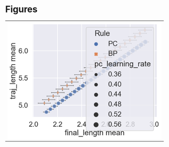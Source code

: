
# Figures

|                                          |
|:-----------------------------------------|
| ![](./traj-learning-rate-two-ebars-.png) |

